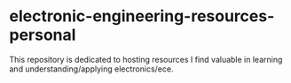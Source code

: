 # electronic-engineering-resources-personal
This repository is dedicated to hosting resources I find valuable in learning and understanding/applying electronics/ece.

